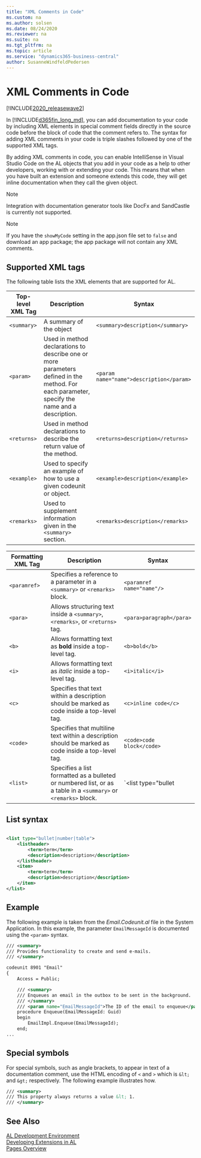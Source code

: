 ```yaml
---
title: "XML Comments in Code"
ms.custom: na
ms.author: solsen
ms.date: 08/24/2020
ms.reviewer: na
ms.suite: na
ms.tgt_pltfrm: na
ms.topic: article
ms.service: "dynamics365-business-central"
author: SusanneWindfeldPedersen
---
```


# XML Comments in Code

[!INCLUDE[2020_releasewave2](../includes/2020_releasewave2.md)]

In [!INCLUDE[d365fin_long_md](includes/d365fin_long_md.md)], you can add documentation to your code by including XML elements in special comment fields directly in the source code before the block of code that the comment refers to. The syntax for adding XML comments in your code is triple slashes followed by one of the supported XML tags. 

By adding XML comments in code, you can enable IntelliSense in Visual Studio Code on the AL objects that you add in your code as a help to other developers, working with or extending your code. This means that when you have built an extension and someone extends this code, they will get inline documentation when they call the given object.

> [!NOTE]  
> Integration with documentation generator tools like DocFx and SandCastle is currently not supported.

> [!NOTE]  
> If you have the `showMyCode` setting in the app.json file set to `false` and download an app package; the app package will not contain any XML comments.

## Supported XML tags

The following table lists the XML elements that are supported for AL.

| Top-level XML Tag   | Description |Syntax|
|---------------------|-----------|---------|
|`<summary>`|A summary of the object|`<summary>description</summary>`|
|`<param>`  |Used in method declarations to describe one or more parameters defined in the method. For each parameter, specify the name and a description.|`<param name="name">description</param>`|
|`<returns>` |Used in method declarations to describe the return value of the method.|`<returns>description</returns>`|
|`<example>`|Used to specify an example of how to use a given codeunit or object.|`<example>description</example>`|
|`<remarks>`|Used to supplement information given in the `<summary>` section.|`<remarks>description</remarks>`|


| Formatting XML Tag   | Description |Syntax|
|----------------------|-----------|---------|
|`<paramref>`|Specifies a reference to a parameter in a `<summary>` or `<remarks>` block.|`<paramref name="name"/>`|
|`<para>`|Allows structuring text inside a `<summary>`, `<remarks>`, or `<returns>` tag.|`<para>paragraph</para>`|
|`<b>`|Allows formatting text as **bold** inside a top-level tag.|`<b>bold</b>`|
|`<i>`|Allows formatting text as *italic* inside a top-level tag.|`<i>italic</i>`|
|`<c>`|Specifies that text within a description should be marked as code inside a top-level tag.|`<c>inline code</c>`|
|`<code>`|Specifies that multiline text within a description should be marked as code inside a top-level tag.|`<code>code block</code>`|
|`<list>`|Specifies a list formatted as a bulleted or numbered list, or as a table in a `<summary>` or `<remarks>` block. |`<list type="bullet|number|table">`. See full [List syntax](devenv-xml-comments.md#list-syntax) below.|

## List syntax

```xml

<list type="bullet|number|table">
    <listheader>
        <term>term</term>
        <description>description</description>
    </listheader>
    <item>
        <term>term</term>
        <description>description</description>
    </item>
</list>
```

## Example

The following example is taken from the *Email.Codeunit.al* file in the System Application. In this example, the parameter `EmailMessageId` is documented using the `<param>` syntax.

```xml
/// <summary>
/// Provides functionality to create and send e-mails.
/// </summary>

codeunit 8901 "Email"
{
    Access = Public;

    /// <summary>
    /// Enqueues an email in the outbox to be sent in the background.
    /// </summary>
    /// <param name="EmailMessageId">The ID of the email to enqueue</param>
    procedure Enqueue(EmailMessageId: Guid)
    begin
        EmailImpl.Enqueue(EmailMessageId);
    end;
...

```

## Special symbols

For special symbols, such as angle brackets, to appear in text of a documentation comment, use the HTML encoding of `<` and `>` which is `&lt;` and `&gt;` respectively. The following example illustrates how.

```xml
/// <summary>
/// This property always returns a value &lt; 1.
/// </summary>
```

## See Also  

[AL Development Environment](devenv-reference-overview.md)  
[Developing Extensions in AL](devenv-dev-overview.md)  
[Pages Overview](devenv-pages-overview.md)  